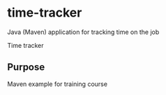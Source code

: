 # time-tracker
Java (Maven) application for tracking time on the job

Time tracker

## Purpose

Maven example for training course
